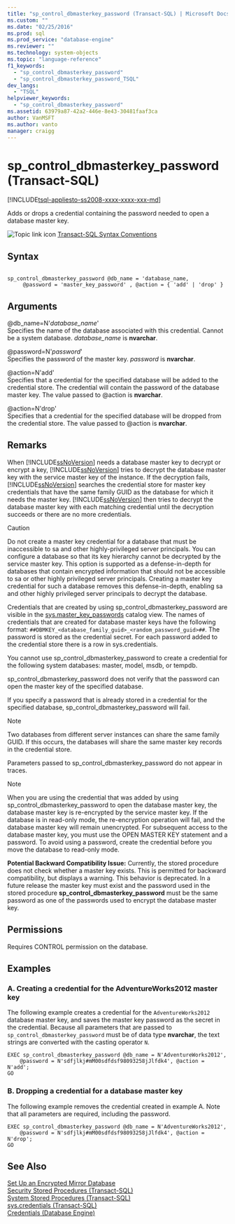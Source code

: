 ```yaml
---
title: "sp_control_dbmasterkey_password (Transact-SQL) | Microsoft Docs"
ms.custom: ""
ms.date: "02/25/2016"
ms.prod: sql
ms.prod_service: "database-engine"
ms.reviewer: ""
ms.technology: system-objects
ms.topic: "language-reference"
f1_keywords: 
  - "sp_control_dbmasterkey_password"
  - "sp_control_dbmasterkey_password_TSQL"
dev_langs: 
  - "TSQL"
helpviewer_keywords: 
  - "sp_control_dbmasterkey_password"
ms.assetid: 63979a87-42a2-446e-8e43-30481faaf3ca
author: VanMSFT
ms.author: vanto
manager: craigg
---
```

# sp_control_dbmasterkey_password (Transact-SQL)
[!INCLUDE[tsql-appliesto-ss2008-xxxx-xxxx-xxx-md](../../includes/tsql-appliesto-ss2008-xxxx-xxxx-xxx-md.md)]

  Adds or drops a credential containing the password needed to open a database master key.  
  
 ![Topic link icon](../../database-engine/configure-windows/media/topic-link.gif "Topic link icon") [Transact-SQL Syntax Conventions](../../t-sql/language-elements/transact-sql-syntax-conventions-transact-sql.md)  
  
## Syntax  
  
```  
  
sp_control_dbmasterkey_password @db_name = 'database_name,  
     @password = 'master_key_password' , @action = { 'add' | 'drop' }  
```  
  
## Arguments  
 @db_name=N'*database_name*'  
 Specifies the name of the database associated with this credential. Cannot be a system database. *database_name* is **nvarchar**.  
  
 @password=N'*password*'  
 Specifies the password of the master key. *password* is **nvarchar**.  
  
 @action=N'add'  
 Specifies that a credential for the specified database will be added to the credential store. The credential will contain the password of the database master key. The value passed to @action is **nvarchar**.  
  
 @action=N'drop'  
 Specifies that a credential for the specified database will be dropped from the credential store. The value passed to @action is **nvarchar**.  
  
## Remarks  
 When [!INCLUDE[ssNoVersion](../../includes/ssnoversion-md.md)] needs a database master key to decrypt or encrypt a key, [!INCLUDE[ssNoVersion](../../includes/ssnoversion-md.md)] tries to decrypt the database master key with the service master key of the instance. If the decryption fails, [!INCLUDE[ssNoVersion](../../includes/ssnoversion-md.md)] searches the credential store for master key credentials that have the same family GUID as the database for which it needs the master key. [!INCLUDE[ssNoVersion](../../includes/ssnoversion-md.md)] then tries to decrypt the database master key with each matching credential until the decryption succeeds or there are no more credentials.  
  
> [!CAUTION]  
>  Do not create a master key credential for a database that must be inaccessible to sa and other highly-privileged server principals. You can configure a database so that its key hierarchy cannot be decrypted by the service master key. This option is supported as a defense-in-depth for databases that contain encrypted information that should not be accessible to sa or other highly privileged server principals. Creating a master key credential for such a database removes this defense-in-depth, enabling sa and other highly privileged server principals to decrypt the database.  
  
 Credentials that are created by using sp_control_dbmasterkey_password are visible in the [sys.master_key_passwords](../../relational-databases/system-catalog-views/sys-master-key-passwords-transact-sql.md) catalog view. The names of credentials that are created for database master keys have the following format: `##DBMKEY_<database_family_guid>_<random_password_guid>##`. The password is stored as the credential secret. For each password added to the credential store there is a row in sys.credentials.  
  
 You cannot use sp_control_dbmasterkey_password to create a credential for the following system databases: master, model, msdb, or tempdb.  
  
 sp_control_dbmasterkey_password does not verify that the password can open the master key of the specified database.  
  
 If you specify a password that is already stored in a credential for the specified database, sp_control_dbmasterkey_password will fail.  
  
> [!NOTE]  
>  Two databases from different server instances can share the same family GUID. If this occurs, the databases will share the same master key records in the credential store.  
  
 Parameters passed to sp_control_dbmasterkey_password do not appear in traces.  
  
> [!NOTE]  
>  When you are using the credential that was added by using sp_control_dbmasterkey_password to open the database master key, the database master key is re-encrypted by the service master key. If the database is in read-only mode, the re-encryption operation will fail, and the database master key will remain unencrypted. For subsequent access to the database master key, you must use the OPEN MASTER KEY statement and a password. To avoid using a password, create the credential before you move the database to read-only mode.  
  
 **Potential Backward Compatibility Issue:** Currently, the stored procedure does not check whether a master key exists. This is permitted for backward compatibility, but displays a warning. This behavior is deprecated. In a future release the master key must exist and the password used in the stored procedure **sp_control_dbmasterkey_password** must be the same password as one of the passwords used to encrypt the database master key.  
  
## Permissions  
 Requires CONTROL permission on the database.  
  
## Examples  
  
### A. Creating a credential for the AdventureWorks2012 master key  
 The following example creates a credential for the `AdventureWorks2012` database master key, and saves the master key password as the secret in the credential. Because all parameters that are passed to `sp_control_dbmasterkey_password` must be of data type **nvarchar**, the text strings are converted with the casting operator `N`.  
  
```  
EXEC sp_control_dbmasterkey_password @db_name = N'AdventureWorks2012',   
    @password = N'sdfjlkj#mM00sdfdsf98093258jJlfdk4', @action = N'add';  
GO  
```  
  
### B. Dropping a credential for a database master key  
 The following example removes the credential created in example A. Note that all parameters are required, including the password.  
  
```  
EXEC sp_control_dbmasterkey_password @db_name = N'AdventureWorks2012',   
    @password = N'sdfjlkj#mM00sdfdsf98093258jJlfdk4', @action = N'drop';  
GO  
```  
  
## See Also  
 [Set Up an Encrypted Mirror Database](../../database-engine/database-mirroring/set-up-an-encrypted-mirror-database.md)   
 [Security Stored Procedures &#40;Transact-SQL&#41;](../../relational-databases/system-stored-procedures/security-stored-procedures-transact-sql.md)   
 [System Stored Procedures &#40;Transact-SQL&#41;](../../relational-databases/system-stored-procedures/system-stored-procedures-transact-sql.md)   
 [sys.credentials &#40;Transact-SQL&#41;](../../relational-databases/system-catalog-views/sys-credentials-transact-sql.md)   
 [Credentials &#40;Database Engine&#41;](../../relational-databases/security/authentication-access/credentials-database-engine.md)  
  
  

